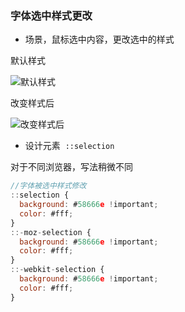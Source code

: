 ### 字体选中样式更改

- 场景，鼠标选中内容，更改选中的样式

默认样式

![默认样式](/assets/md-imgs/styles-change-02.png)

改变样式后

![改变样式后](/assets/md-imgs/styles-change-03.png)

- 设计元素  <code>::selection</code>

对于不同浏览器，写法稍微不同

```js
//字体被选中样式修改
::selection {
  background: #58666e !important;
  color: #fff;
}
::-moz-selection {
  background: #58666e !important;
  color: #fff;
}
::-webkit-selection {
  background: #58666e !important;
  color: #fff;
}
```
